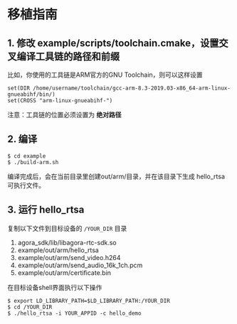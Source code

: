# 移植指南

## 1. 修改 example/scripts/toolchain.cmake，设置交叉编译工具链的路径和前缀

比如，你使用的工具链是ARM官方的GNU Toolchain，则可以这样设置
```
set(DIR /home/username/toolchain/gcc-arm-8.3-2019.03-x86_64-arm-linux-gnueabihf/bin/)
set(CROSS "arm-linux-gnueabihf-")
```

注意：工具链的位置必须设置为 **绝对路径**

## 2. 编译
```
$ cd example
$ ./build-arm.sh
```
编译完成后，会在当前目录里创建out/arm/目录，并在该目录下生成 hello_rtsa 可执行文件。

## 3. 运行 hello_rtsa 

复制以下文件到目标设备的 `/YOUR_DIR` 目录
1. agora_sdk/lib/libagora-rtc-sdk.so
2. example/out/arm/hello_rtsa
3. example/out/arm/send_video.h264
4. example/out/arm/send_audio_16k_1ch.pcm
5. example/out/arm/certificate.bin

在目标设备shell界面执行以下操作
```
$ export LD_LIBRARY_PATH=$LD_LIBRARY_PATH:/YOUR_DIR
$ cd /YOUR_DIR
$ ./hello_rtsa -i YOUR_APPID -c hello_demo
```
